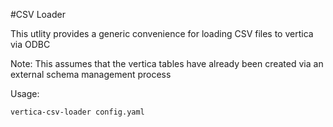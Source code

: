 #CSV Loader

This utlity provides a generic convenience for loading CSV files to vertica via ODBC

Note:  This assumes that the vertica tables have already been created via an external schema management process

Usage:
```
vertica-csv-loader config.yaml
```
